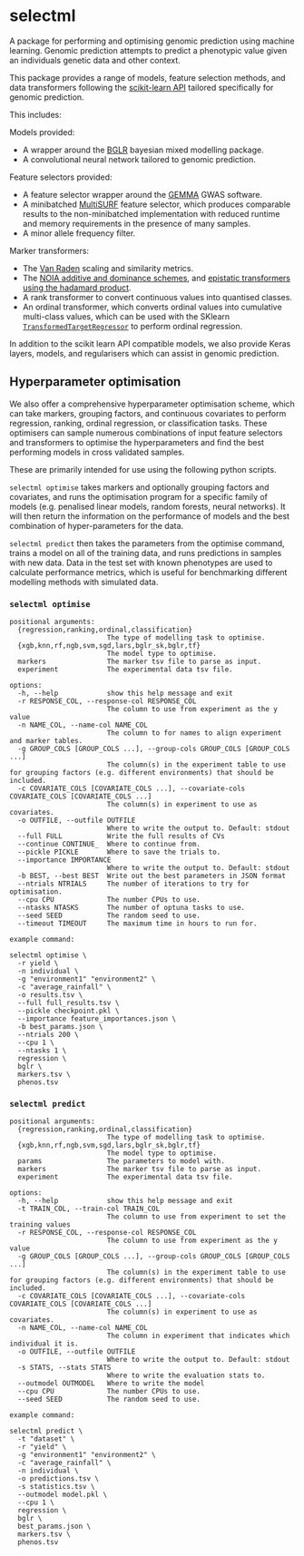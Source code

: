 # selectml

A package for performing and optimising genomic prediction using machine learning.
Genomic prediction attempts to predict a phenotypic value given an individuals genetic data and other context.

This package provides a range of models, feature selection methods, and data transformers following the [scikit-learn API](https://scikit-learn.org/stable/index.html) tailored specifically for genomic prediction.

This includes:

Models provided:
- A wrapper around the [BGLR](https://github.com/gdlc/BGLR-R) bayesian mixed modelling package.
- A convolutional neural network tailored to genomic prediction.

Feature selectors provided:
- A feature selector wrapper around the [GEMMA](https://github.com/genetics-statistics/GEMMA) GWAS software.
- A minibatched [MultiSURF](https://github.com/EpistasisLab/scikit-rebate) feature selector, which produces comparable results to the non-minibatched implementation with reduced runtime and memory requirements in the presence of many samples.
- A minor allele frequency filter.

Marker transformers:
- The [Van Raden](https://doi.org/10.3168/jds.2007-0980) scaling and similarity metrics.
- The [NOIA additive and dominance schemes](https://doi.org/10.1534/genetics.106.067348), and [epistatic transformers using the hadamard product](https://doi.org/10.1159/000339906).
- A rank transformer to convert continuous values into quantised classes.
- An ordinal transformer, which converts ordinal values into cumulative multi-class values, which can be used with the SKlearn [`TransformedTargetRegressor`](https://scikit-learn.org/stable/modules/generated/sklearn.compose.TransformedTargetRegressor.html#sklearn.compose.TransformedTargetRegressor) to perform ordinal regression.


In addition to the scikit learn API compatible models, we also provide Keras layers, models, and regularisers which can assist in genomic prediction.


## Hyperparameter optimisation

We also offer a comprehensive hyperparameter optimisation scheme, which can take markers, grouping factors, and continuous covariates to perform regression, ranking, ordinal regression, or classification tasks.
These optimisers can sample numerous combinations of input feature selectors and transformers to optimise the hyperparameters and find the best performing models in cross validated samples.

These are primarily intended for use using the following python scripts.

`selectml optimise` takes markers and optionally grouping factors and covariates, and runs the optimisation program for a specific family of models (e.g. penalised linear models, random forests, neural networks).
It will then return the information on the performance of models and the best combination of hyper-parameters for the data.

`selectml predict` then takes the parameters from the optimise command, trains a model on all of the training data, and runs predictions in samples with new data.
Data in the test set with known phenotypes are used to calculate performance metrics, which is useful for benchmarking different modelling methods with simulated data.


### `selectml optimise`

```
positional arguments:
  {regression,ranking,ordinal,classification}
                        The type of modelling task to optimise.
  {xgb,knn,rf,ngb,svm,sgd,lars,bglr_sk,bglr,tf}
                        The model type to optimise.
  markers               The marker tsv file to parse as input.
  experiment            The experimental data tsv file.

options:
  -h, --help            show this help message and exit
  -r RESPONSE_COL, --response-col RESPONSE_COL
                        The column to use from experiment as the y value
  -n NAME_COL, --name-col NAME_COL
                        The column to for names to align experiment and marker tables.
  -g GROUP_COLS [GROUP_COLS ...], --group-cols GROUP_COLS [GROUP_COLS ...]
                        The column(s) in the experiment table to use for grouping factors (e.g. different environments) that should be included.
  -c COVARIATE_COLS [COVARIATE_COLS ...], --covariate-cols COVARIATE_COLS [COVARIATE_COLS ...]
                        The column(s) in experiment to use as covariates.
  -o OUTFILE, --outfile OUTFILE
                        Where to write the output to. Default: stdout
  --full FULL           Write the full results of CVs
  --continue CONTINUE_  Where to continue from.
  --pickle PICKLE       Where to save the trials to.
  --importance IMPORTANCE
                        Where to write the output to. Default: stdout
  -b BEST, --best BEST  Write out the best parameters in JSON format
  --ntrials NTRIALS     The number of iterations to try for optimisation.
  --cpu CPU             The number CPUs to use.
  --ntasks NTASKS       The number of optuna tasks to use.
  --seed SEED           The random seed to use.
  --timeout TIMEOUT     The maximum time in hours to run for.

example command:

selectml optimise \
  -r yield \
  -n individual \
  -g "environment1" "environment2" \
  -c "average_rainfall" \
  -o results.tsv \
  --full full_results.tsv \
  --pickle checkpoint.pkl \
  --importance feature_importances.json \
  -b best_params.json \
  --ntrials 200 \
  --cpu 1 \
  --ntasks 1 \
  regression \
  bglr \
  markers.tsv \
  phenos.tsv
```

### `selectml predict`

```
positional arguments:
  {regression,ranking,ordinal,classification}
                        The type of modelling task to optimise.
  {xgb,knn,rf,ngb,svm,sgd,lars,bglr_sk,bglr,tf}
                        The model type to optimise.
  params                The parameters to model with.
  markers               The marker tsv file to parse as input.
  experiment            The experimental data tsv file.

options:
  -h, --help            show this help message and exit
  -t TRAIN_COL, --train-col TRAIN_COL
                        The column to use from experiment to set the training values
  -r RESPONSE_COL, --response-col RESPONSE_COL
                        The column to use from experiment as the y value
  -g GROUP_COLS [GROUP_COLS ...], --group-cols GROUP_COLS [GROUP_COLS ...]
                        The column(s) in the experiment table to use for grouping factors (e.g. different environments) that should be included.
  -c COVARIATE_COLS [COVARIATE_COLS ...], --covariate-cols COVARIATE_COLS [COVARIATE_COLS ...]
                        The column(s) in experiment to use as covariates.
  -n NAME_COL, --name-col NAME_COL
                        The column in experiment that indicates which individual it is.
  -o OUTFILE, --outfile OUTFILE
                        Where to write the output to. Default: stdout
  -s STATS, --stats STATS
                        Where to write the evaluation stats to.
  --outmodel OUTMODEL   Where to write the model
  --cpu CPU             The number CPUs to use.
  --seed SEED           The random seed to use.

example command:

selectml predict \
  -t "dataset" \
  -r "yield" \
  -g "environment1" "environment2" \
  -c "average_rainfall" \
  -n individual \
  -o predictions.tsv \
  -s statistics.tsv \
  --outmodel model.pkl \
  --cpu 1 \
  regression \
  bglr \
  best_params.json \
  markers.tsv \
  phenos.tsv
```

